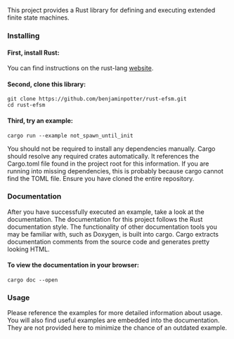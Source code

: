 This project provides a Rust library for defining and executing extended finite state machines.

### Installing

#### First, install Rust:
You can find instructions on the rust-lang [website](https://www.rust-lang.org/tools/install).

#### Second, clone this library:
```
git clone https://github.com/benjaminpotter/rust-efsm.git
cd rust-efsm
```

#### Third, try an example:
```
cargo run --example not_spawn_until_init
```

You should not be required to install any dependencies manually.
Cargo should resolve any required crates automatically.
It references the Cargo.toml file found in the project root for this information.
If you are running into missing dependencies, this is probably because cargo cannot find the TOML file.
Ensure you have cloned the entire repository.

### Documentation
After you have successfully executed an example, take a look at the documentation.
The documentation for this project follows the Rust documentation style.
The functionality of other documentation tools you may be familiar with, such as Doxygen, is built into cargo.
Cargo extracts documentation comments from the source code and generates pretty looking HTML.

#### To view the documentation in your browser:
```
cargo doc --open
```

### Usage
Please reference the examples for more detailed information about usage.
You will also find useful examples are embedded into the documentation.
They are not provided here to minimize the chance of an outdated example.

